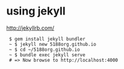 # using jekyll

http://jekyllrb.com/

```
 $ gem install jekyll bundler
 ~ $ jekyll new 5188org.github.io
 ~ $ cd ~/5188org.github.io
 ~ $ bundle exec jekyll serve
 # => Now browse to http://localhost:4000
```
